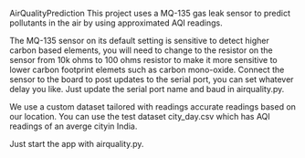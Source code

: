 AirQualityPrediction
This project uses a MQ-135 gas leak sensor to predict pollutants in the air by using approximated AQI readings.

The MQ-135 sensor on its default setting is sensitive to detect higher carbon based elements, you will need to change to the resistor on the sensor from 10k ohms to 100 ohms resistor to make it more sensitive to lower carbon footprint elemets such as carbon mono-oxide. Connect the sensor to the board to post updates to the serial port, you can set whatever delay you like. Just update the serial port name and baud in airquality.py.

We use a custom dataset tailored with readings accurate readings based on our location. You can use the test dataset city_day.csv which has AQI readings of an averge cityin India.

Just start the app with airquality.py.
